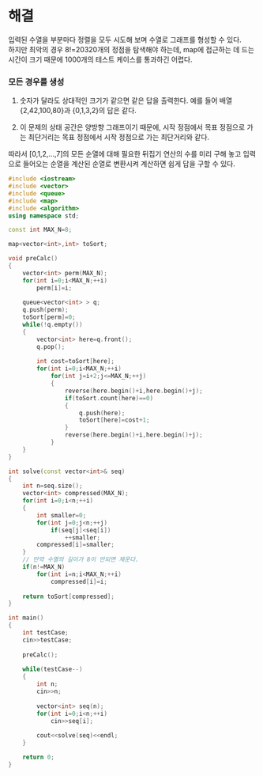 # 해결 
입력된 수열을 부분마다 정렬을 모두 시도해 보며 수열로 그래프를 형성할 수 있다.  
하지만 최악의 경우 8!=20320개의 정점을 탐색해야 하는데, map에 접근하는 데 드는 시간이 크기 때문에 1000개의 테스트 케이스를 통과하긴 어렵다.  

### 모든 경우를 생성 
1. 숫자가 달라도 상대적인 크기가 같으면 같은 답을 출력한다.
예를 들어 배열 {2,42,100,80}과 {0,1,3,2}의 답은 같다. 

2. 이 문제의 상태 공간은 양방향 그래프이기 때문에, 시작 정점에서 목표 정점으로 가는 최단거리는 목표 정점에서 시작 정점으로 가는 최단거리와 같다.  

따라서 [0,1,2,...,7]의 모든 순열에 대해 필요한 뒤집기 연산의 수를 미리 구해 놓고 입력으로 들어오는 순열을 계산된 순열로 변환시켜 계산하면 쉽게 답을 구할 수 있다.  
```c++
#include <iostream>
#include <vector>
#include <queue>
#include <map>
#include <algorithm>
using namespace std;

const int MAX_N=8;

map<vector<int>,int> toSort;

void preCalc()
{
    vector<int> perm(MAX_N);
    for(int i=0;i<MAX_N;++i)
        perm[i]=i;
    
    queue<vector<int> > q;
    q.push(perm);
    toSort[perm]=0;
    while(!q.empty())
    {
        vector<int> here=q.front();
        q.pop();
        
        int cost=toSort[here];
        for(int i=0;i<MAX_N;++i)
            for(int j=i+2;j<=MAX_N;++j)
            {
                reverse(here.begin()+i,here.begin()+j);
                if(toSort.count(here)==0)
                {
                    q.push(here);
                    toSort[here]=cost+1;
                }
                reverse(here.begin()+i,here.begin()+j);
            }
    }
}

int solve(const vector<int>& seq)
{
    int n=seq.size();
    vector<int> compressed(MAX_N);
    for(int i=0;i<n;++i)
    {
        int smaller=0;
        for(int j=0;j<n;++j)
            if(seq[j]<seq[i])
                ++smaller;
        compressed[i]=smaller;
    }
    // 만약 수열의 길이가 8이 안되면 채운다.
    if(n!=MAX_N)
        for(int i=n;i<MAX_N;++i)
            compressed[i]=i;
    
    return toSort[compressed];
}

int main()
{
    int testCase;
    cin>>testCase;
    
    preCalc();
    
    while(testCase--)
    {
        int n;
        cin>>n;
        
        vector<int> seq(n);
        for(int i=0;i<n;++i)
            cin>>seq[i];
        
        cout<<solve(seq)<<endl;
    }

    return 0;
}
```
